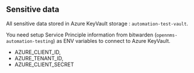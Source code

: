 ## Sensitive data

All sensitive data stored in Azure KeyVault storage : `automation-test-vault`.

You need setup Service Principle information from bitwarden (`opennms-automation-testing`) as ENV variables to connect
to Azure KeyVault.

- AZURE_CLIENT_ID,
- AZURE_TENANT_ID,
- AZURE_CLIENT_SECRET
